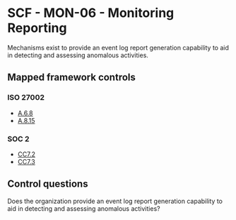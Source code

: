 # SCF - MON-06 - Monitoring Reporting
Mechanisms exist to provide an event log report generation capability to aid in detecting and assessing anomalous activities. 
## Mapped framework controls
### ISO 27002
- [A.6.8](../iso27002/a-6.md#a68)
- [A.8.15](../iso27002/a-8.md#a815)
  
### SOC 2
- [CC7.2](../soc2/cc72.md)
- [CC7.3](../soc2/cc73.md)
  
## Control questions
Does the organization provide an event log report generation capability to aid in detecting and assessing anomalous activities? 
  